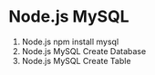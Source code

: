 # Node.js MySQL
1. Node.js npm install mysql
2. Node.js MySQL Create Database
3. Node.js MySQL Create Table